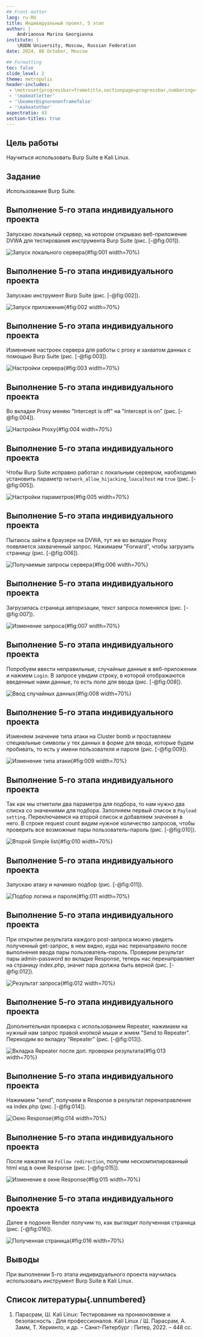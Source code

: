 ```yaml
---
## Front matter
lang: ru-RU
title: Индивидуальный проект, 5 этап
author: |
	Andrianova Marina Georgievna
institute: |
	\RUDN University, Moscow, Russian Federation
date: 2024, 08 October, Moscow

## Formatting
toc: false
slide_level: 2
theme: metropolis
header-includes: 
 - \metroset{progressbar=frametitle,sectionpage=progressbar,numbering=fraction}
 - '\makeatletter'
 - '\beamer@ignorenonframefalse'
 - '\makeatother'
aspectratio: 43
section-titles: true
---
```


## Цель работы

Научиться использовать Burp Suite в Kali Linux.

## Задание

Использование Burp Suite.

## Выполнение 5-го этапа индивидуального проекта

Запускаю локальный сервер, на котором открываю веб-приложение DVWA для тестирования инструмента Burp Suite (рис. [-@fig:001]).

![Запуск локального сервера](image/1.png){#fig:001 width=70%}

## Выполнение 5-го этапа индивидуального проекта

Запускаю инструмент Burp Suite (рис. [-@fig:002]).

![Запуск приложения](image/2.png){#fig:002 width=70%}

## Выполнение 5-го этапа индивидуального проекта

Изменение настроек сервера для работы с proxy и захватом данных с помощью Burp Suite (рис. [-@fig:003]).

![Настройки сервера](image/4.png){#fig:003 width=70%}

## Выполнение 5-го этапа индивидуального проекта

Во вкладке Proxy меняю "Intercept is off" на "Intercept is on" (рис. [-@fig:004]).

![Настройки Proxy](image/7.png){#fig:004 width=70%}

## Выполнение 5-го этапа индивидуального проекта

Чтобы Burp Suite исправно работал с локальным сервером, наобходимо установить параметр `network_allow_hijacking_loacalhost` на `true` (рис. [-@fig:005]).

![Настройки параметров](image/9.png){#fig:005 width=70%}

## Выполнение 5-го этапа индивидуального проекта

Пытаюсь зайти в браузере на DVWA, тут же во вкладки Proxy появляется захваченный запрос. Нажимаем "Forward", чтобы загрузить страницу (рис. [-@fig:006]).

![Получаемые запросы сервера](image/10.png){#fig:006 width=70%}

## Выполнение 5-го этапа индивидуального проекта

Загрузилась страница авторизации, текст запроса поменялся (рис. [-@fig:007]).

![Изменение запроса](image/12.png){#fig:007 width=70%}

## Выполнение 5-го этапа индивидуального проекта

Попробуем ввести неправильные, случайные данные в веб-приложении и нажмем `Login`. В запросе увидим строку, в которой отображаются введенные нами данные, то есть поле для ввода (рис. [-@fig:008]).

![Ввод случайных данных](image/14.png){#fig:008 width=70%}

## Выполнение 5-го этапа индивидуального проекта

Изменяем значение типа атаки на Cluster bomb и проставляем специальные символы у тех данных в форме для ввода, которые будем пробивать, то есть у имени пользователя и пароля (рис. [-@fig:009]).

![Изменение типа атаки](image/17.png){#fig:009 width=70%}

## Выполнение 5-го этапа индивидуального проекта

Так как мы отметили два параметра для подбора, то нам нужно два списка со значениями для подбора. Заполняем первый список в `Payload setting`. Переключаемся на второй список и добавляем значения в него. В строке request count видим нужное количество запросов, чтобы проверить все возможные пары пользователь-пароль (рис. [-@fig:010]).

![Второй Simple list](image/19.png){#fig:010 width=70%}

## Выполнение 5-го этапа индивидуального проекта

Запускаю атаку и начинаю подбор (рис. [-@fig:011]).

![Подбор логина и пароля](image/21.png){#fig:011 width=70%}

## Выполнение 5-го этапа индивидуального проекта

При открытии результата каждого post-запроса можно увидеть полученный get-запрос, в нем видно, куда нас перенаправило после выполнения ввода пары пользователь-пароль. Проверим результат пары admin-password во вкладке Response, теперь нас перенаправляет на страницу index.php, значит пара должна быть верной (рис. [-@fig:012]).

![Результат запроса](image/23.png){#fig:012 width=70%}

## Выполнение 5-го этапа индивидуального проекта

Дополнительная проверка с использованием Repeater, нажимаем на нужный нам запрос правой кнопкой мыши и жмем "Send to Repeater". Переходим во вкладку "Repeater" (рис. [-@fig:013]).

![Вкладка Repeater после доп. проверки результата](image/24.png){#fig:013 width=70%}

## Выполнение 5-го этапа индивидуального проекта

Нажимаем "send", получаем в Response в результат перенаправление на index.php (рис. [-@fig:014]).

![Окно Response](image/25.png){#fig:014 width=70%}

## Выполнение 5-го этапа индивидуального проекта

После нажатия на `Follow redirection`, получим нескомпилированный html код в окне Response (рис. [-@fig:015]).

![Изменение в окне Response](image/26.png){#fig:015 width=70%}

## Выполнение 5-го этапа индивидуального проекта

Далее в подокне Render получим то, как выглядит полученная страница (рис. [-@fig:016]).

![Полученная страница](image/27.png){#fig:016 width=70%}

## Выводы

При выполнении 5-го этапа индивидуального проекта научилась использовать инструмент Burp Suite в Kali Linux.

## Список литературы{.unnumbered}

1. Парасрам, Ш. Kali Linux: Тестирование на проникновение и безопасность : Для профессионалов. Kali Linux / Ш. Парасрам, А. Замм, Т. Хериянто, и др. – Санкт-Петербург : Питер, 2022. – 448 сс.